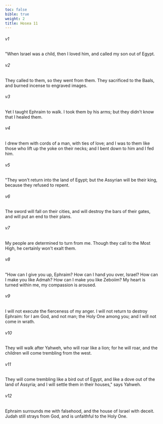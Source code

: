 ```yaml
---
toc: false
bible: true
weight: 2
title: Hosea 11
---
```




###### v1 
"When Israel was a child, then I loved him, and called my son out of Egypt. 

###### v2 
They called to them, so they went from them. They sacrificed to the Baals, and burned incense to engraved images. 

###### v3 
Yet I taught Ephraim to walk. I took them by his arms; but they didn't know that I healed them. 

###### v4 
I drew them with cords of a man, with ties of love; and I was to them like those who lift up the yoke on their necks; and I bent down to him and I fed him. 

###### v5 
"They won't return into the land of Egypt; but the Assyrian will be their king, because they refused to repent. 

###### v6 
The sword will fall on their cities, and will destroy the bars of their gates, and will put an end to their plans. 

###### v7 
My people are determined to turn from me. Though they call to the Most High, he certainly won't exalt them. 

###### v8 
"How can I give you up, Ephraim? How can I hand you over, Israel? How can I make you like Admah? How can I make you like Zeboiim? My heart is turned within me, my compassion is aroused. 

###### v9 
I will not execute the fierceness of my anger. I will not return to destroy Ephraim: for I am God, and not man; the Holy One among you; and I will not come in wrath. 

###### v10 
They will walk after Yahweh, who will roar like a lion; for he will roar, and the children will come trembling from the west. 

###### v11 
They will come trembling like a bird out of Egypt, and like a dove out of the land of Assyria; and I will settle them in their houses," says Yahweh. 

###### v12 
Ephraim surrounds me with falsehood, and the house of Israel with deceit. Judah still strays from God, and is unfaithful to the Holy One.
